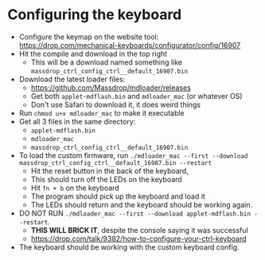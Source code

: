 # Configuring the keyboard

- Configure the keymap on the website tool: https://drop.com/mechanical-keyboards/configurator/config/16907
- Hit the compile and download in the top right
  - This will be a download named something like `massdrop_ctrl_config_ctrl__default_16907.bin`
- Download the latest loader files:
  - https://github.com/Massdrop/mdloader/releases
  - Get both `applet-mdflash.bin` and `mdloader_mac` (or whatever OS)
  - Don't use Safari to download it, it does weird things
- Run `chmod u+x mdloader_mac` to make it executable
- Get all 3 files in the same directory:
  - `applet-mdflash.bin`  
  - `mdloader_mac` 
  - `massdrop_ctrl_config_ctrl__default_16907.bin`
- To load the custom firmware, run `./mdloader_mac --first --download massdrop_ctrl_config_ctrl__default_16907.bin --restart`
  - Hit the reset button in the back of the keyboard, 
  - This should turn off the LEDs on the keyboard
  - Hit `fn + b` on the keyboard
  - The program should pick up the keyboard and load it
  - The LEDs should return and the keyboard should be working again.
- DO NOT RUN `./mdloader_mac --first --download applet-mdflash.bin --restart`. 
  - **THIS WILL BRICK IT**, despite the console saying it was successful
  - https://drop.com/talk/9382/how-to-configure-your-ctrl-keyboard
- The keyboard should be working with the custom keyboard config.
